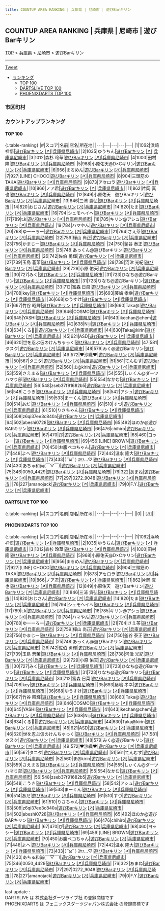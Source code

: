 ```yaml
---
title: COUNTUP AREA RANKING | 兵庫県 | 尼崎市 | 遊びBarキリン
---
```

## COUNTUP AREA RANKING | 兵庫県 | 尼崎市 | 遊びBarキリン

[TOP](/darts/rank/) > [兵庫県](/darts/rank/兵庫県/) > [尼崎市](/darts/rank/兵庫県/尼崎市/) > 遊びBarキリン

___

<a href="https://twitter.com/share?ref_src=twsrc%5Etfw" data-text="COUNTUP AREA RANKING | 兵庫県尼崎市遊びBarキリン" class="twitter-share-button" data-hashtags="DARTSLIVE,PHOENIXDARTS,darts,ダーツ" data-show-count="false">Tweet</a>

* [ランキング](#カウントアップランキング)
    * [TOP 100](#top-100)
    * [DARTSLIVE TOP 100](#dartslive-top-100)
    * [PHOENIXDARTS TOP 100](#phoenixdarts-top-100)

### 市区町村

<ul>

</ul>

### カウントアップランキング

#### TOP 100



{:.table-ranking}
|#|スコア|名前|店名|所在地|
|---|---|---|---|---|
|1|1062|<span class="rank-name-pd">浜崎祥悟</span>|<a href="/darts/rank/shops/85755.html">遊びBarキリン</a> <a href="https://vs.phoenixdarts.com/jp/shop/shopDetailInfo/s_85755?s_seq=85755">[↗]</a>|<a href="/darts/rank/兵庫県/尼崎市">兵庫県尼崎市</a>|
|2|1035|<span class="rank-name-pd">ゆうちん</span>|<a href="/darts/rank/shops/85755.html">遊びBarキリン</a> <a href="https://vs.phoenixdarts.com/jp/shop/shopDetailInfo/s_85755?s_seq=85755">[↗]</a>|<a href="/darts/rank/兵庫県/尼崎市">兵庫県尼崎市</a>|
|3|1012|<span class="rank-name-pd"><span class="pro-icon-pd"></span>森杉  玲華</span>|<a href="/darts/rank/shops/85755.html">遊びBarキリン</a> <a href="https://vs.phoenixdarts.com/jp/shop/shopDetailInfo/s_85755?s_seq=85755">[↗]</a>|<a href="/darts/rank/兵庫県/尼崎市">兵庫県尼崎市</a>|
|4|1000|<span class="rank-name-pd"><span class="pro-icon-pd"></span>田村 隆</span>|<a href="/darts/rank/shops/85755.html">遊びBarキリン</a> <a href="https://vs.phoenixdarts.com/jp/shop/shopDetailInfo/s_85755?s_seq=85755">[↗]</a>|<a href="/darts/rank/兵庫県/尼崎市">兵庫県尼崎市</a>|
|5|968|<span class="rank-name-pd">小原佑天@D×Cキリン</span>|<a href="/darts/rank/shops/85755.html">遊びBarキリン</a> <a href="https://vs.phoenixdarts.com/jp/shop/shopDetailInfo/s_85755?s_seq=85755">[↗]</a>|<a href="/darts/rank/兵庫県/尼崎市">兵庫県尼崎市</a>|
|6|956|<span class="rank-name-pd">まるめん</span>|<a href="/darts/rank/shops/85755.html">遊びBarキリン</a> <a href="https://vs.phoenixdarts.com/jp/shop/shopDetailInfo/s_85755?s_seq=85755">[↗]</a>|<a href="/darts/rank/兵庫県/尼崎市">兵庫県尼崎市</a>|
|7|927|<span class="rank-name-pd">[LINE] CHOCO</span>|<a href="/darts/rank/shops/85755.html">遊びBarキリン</a> <a href="https://vs.phoenixdarts.com/jp/shop/shopDetailInfo/s_85755?s_seq=85755">[↗]</a>|<a href="/darts/rank/兵庫県/尼崎市">兵庫県尼崎市</a>|
|8|904|<span class="rank-name-pd">三頭筋のTAKA</span>|<a href="/darts/rank/shops/85755.html">遊びBarキリン</a> <a href="https://vs.phoenixdarts.com/jp/shop/shopDetailInfo/s_85755?s_seq=85755">[↗]</a>|<a href="/darts/rank/兵庫県/尼崎市">兵庫県尼崎市</a>|
|9|873|<span class="rank-name-pd">アセロラ</span>|<a href="/darts/rank/shops/85755.html">遊びBarキリン</a> <a href="https://vs.phoenixdarts.com/jp/shop/shopDetailInfo/s_85755?s_seq=85755">[↗]</a>|<a href="/darts/rank/兵庫県/尼崎市">兵庫県尼崎市</a>|
|10|866|<span class="rank-name-pd">ノア君</span>|<a href="/darts/rank/shops/85755.html">遊びBarキリン</a> <a href="https://vs.phoenixdarts.com/jp/shop/shopDetailInfo/s_85755?s_seq=85755">[↗]</a>|<a href="/darts/rank/兵庫県/尼崎市">兵庫県尼崎市</a>|
|11|862|<span class="rank-name-pd">片岡 真也</span>|<a href="/darts/rank/shops/85755.html">遊びBarキリン</a> <a href="https://vs.phoenixdarts.com/jp/shop/shopDetailInfo/s_85755?s_seq=85755">[↗]</a>|<a href="/darts/rank/兵庫県/尼崎市">兵庫県尼崎市</a>|
|12|849|<span class="rank-name-pd">小原佑天　遊びBarキリン</span>|<a href="/darts/rank/shops/85755.html">遊びBarキリン</a> <a href="https://vs.phoenixdarts.com/jp/shop/shopDetailInfo/s_85755?s_seq=85755">[↗]</a>|<a href="/darts/rank/兵庫県/尼崎市">兵庫県尼崎市</a>|
|13|846|<span class="rank-name-pd">三浦 貴弘</span>|<a href="/darts/rank/shops/85755.html">遊びBarキリン</a> <a href="https://vs.phoenixdarts.com/jp/shop/shopDetailInfo/s_85755?s_seq=85755">[↗]</a>|<a href="/darts/rank/兵庫県/尼崎市">兵庫県尼崎市</a>|
|14|820|<span class="rank-name-pd">おじさん</span>|<a href="/darts/rank/shops/85755.html">遊びBarキリン</a> <a href="https://vs.phoenixdarts.com/jp/shop/shopDetailInfo/s_85755?s_seq=85755">[↗]</a>|<a href="/darts/rank/兵庫県/尼崎市">兵庫県尼崎市</a>|
|14|820|<span class="rank-name-pd">たま</span>|<a href="/darts/rank/shops/85755.html">遊びBarキリン</a> <a href="https://vs.phoenixdarts.com/jp/shop/shopDetailInfo/s_85755?s_seq=85755">[↗]</a>|<a href="/darts/rank/兵庫県/尼崎市">兵庫県尼崎市</a>|
|16|794|<span class="rank-name-pd">シュモヘイヘ</span>|<a href="/darts/rank/shops/85755.html">遊びBarキリン</a> <a href="https://vs.phoenixdarts.com/jp/shop/shopDetailInfo/s_85755?s_seq=85755">[↗]</a>|<a href="/darts/rank/兵庫県/尼崎市">兵庫県尼崎市</a>|
|17|789|<span class="rank-name-pd">t.k</span>|<a href="/darts/rank/shops/85755.html">遊びBarキリン</a> <a href="https://vs.phoenixdarts.com/jp/shop/shopDetailInfo/s_85755?s_seq=85755">[↗]</a>|<a href="/darts/rank/兵庫県/尼崎市">兵庫県尼崎市</a>|
|18|785|<span class="rank-name-pd">キリン@アシュ</span>|<a href="/darts/rank/shops/85755.html">遊びBarキリン</a> <a href="https://vs.phoenixdarts.com/jp/shop/shopDetailInfo/s_85755?s_seq=85755">[↗]</a>|<a href="/darts/rank/兵庫県/尼崎市">兵庫県尼崎市</a>|
|19|784|<span class="rank-name-pd">ハマやん</span>|<a href="/darts/rank/shops/85755.html">遊びBarキリン</a> <a href="https://vs.phoenixdarts.com/jp/shop/shopDetailInfo/s_85755?s_seq=85755">[↗]</a>|<a href="/darts/rank/兵庫県/尼崎市">兵庫県尼崎市</a>|
|20|768|<span class="rank-name-pd">ゆーーろー</span>|<a href="/darts/rank/shops/85755.html">遊びBarキリン</a> <a href="https://vs.phoenixdarts.com/jp/shop/shopDetailInfo/s_85755?s_seq=85755">[↗]</a>|<a href="/darts/rank/兵庫県/尼崎市">兵庫県尼崎市</a>|
|21|764|<span class="rank-name-pd">さえ茶</span>|<a href="/darts/rank/shops/85755.html">遊びBarキリン</a> <a href="https://vs.phoenixdarts.com/jp/shop/shopDetailInfo/s_85755?s_seq=85755">[↗]</a>|<a href="/darts/rank/兵庫県/尼崎市">兵庫県尼崎市</a>|
|22|759|<span class="rank-name-pd"><span class="pro-icon-pd"></span>樺山 尚正</span>|<a href="/darts/rank/shops/85755.html">遊びBarキリン</a> <a href="https://vs.phoenixdarts.com/jp/shop/shopDetailInfo/s_85755?s_seq=85755">[↗]</a>|<a href="/darts/rank/兵庫県/尼崎市">兵庫県尼崎市</a>|
|23|756|<span class="rank-name-pd">かまじー</span>|<a href="/darts/rank/shops/85755.html">遊びBarキリン</a> <a href="https://vs.phoenixdarts.com/jp/shop/shopDetailInfo/s_85755?s_seq=85755">[↗]</a>|<a href="/darts/rank/兵庫県/尼崎市">兵庫県尼崎市</a>|
|24|750|<span class="rank-name-pd"><span class="pro-icon-pd"></span>釜谷 泰正</span>|<a href="/darts/rank/shops/85755.html">遊びBarキリン</a> <a href="https://vs.phoenixdarts.com/jp/shop/shopDetailInfo/s_85755?s_seq=85755">[↗]</a>|<a href="/darts/rank/兵庫県/尼崎市">兵庫県尼崎市</a>|
|25|748|<span class="rank-name-pd">あっくん@遊びBarキリン</span>|<a href="/darts/rank/shops/85755.html">遊びBarキリン</a> <a href="https://vs.phoenixdarts.com/jp/shop/shopDetailInfo/s_85755?s_seq=85755">[↗]</a>|<a href="/darts/rank/兵庫県/尼崎市">兵庫県尼崎市</a>|
|26|742|<span class="rank-name-pd"><span class="pro-icon-pd"></span>佐伯 勇輝</span>|<a href="/darts/rank/shops/85755.html">遊びBarキリン</a> <a href="https://vs.phoenixdarts.com/jp/shop/shopDetailInfo/s_85755?s_seq=85755">[↗]</a>|<a href="/darts/rank/兵庫県/尼崎市">兵庫県尼崎市</a>|
|27|739|<span class="rank-name-pd"><span class="pro-icon-pd"></span>玉島 蒼茉</span>|<a href="/darts/rank/shops/85755.html">遊びBarキリン</a> <a href="https://vs.phoenixdarts.com/jp/shop/shopDetailInfo/s_85755?s_seq=85755">[↗]</a>|<a href="/darts/rank/兵庫県/尼崎市">兵庫県尼崎市</a>|
|28|738|<span class="rank-name-pd">河津 光紀</span>|<a href="/darts/rank/shops/85755.html">遊びBarキリン</a> <a href="https://vs.phoenixdarts.com/jp/shop/shopDetailInfo/s_85755?s_seq=85755">[↗]</a>|<a href="/darts/rank/兵庫県/尼崎市">兵庫県尼崎市</a>|
|29|729|<span class="rank-name-pd"><span class="pro-icon-pd"></span>小原 佑天</span>|<a href="/darts/rank/shops/85755.html">遊びBarキリン</a> <a href="https://vs.phoenixdarts.com/jp/shop/shopDetailInfo/s_85755?s_seq=85755">[↗]</a>|<a href="/darts/rank/兵庫県/尼崎市">兵庫県尼崎市</a>|
|30|727|<span class="rank-name-pd">みく</span>|<a href="/darts/rank/shops/85755.html">遊びBarキリン</a> <a href="https://vs.phoenixdarts.com/jp/shop/shopDetailInfo/s_85755?s_seq=85755">[↗]</a>|<a href="/darts/rank/兵庫県/尼崎市">兵庫県尼崎市</a>|
|31|723|<span class="rank-name-pd">ひなち@遊びBarキリン</span>|<a href="/darts/rank/shops/85755.html">遊びBarキリン</a> <a href="https://vs.phoenixdarts.com/jp/shop/shopDetailInfo/s_85755?s_seq=85755">[↗]</a>|<a href="/darts/rank/兵庫県/尼崎市">兵庫県尼崎市</a>|
|31|723|<span class="rank-name-pd">りなち@遊びBarキリン</span>|<a href="/darts/rank/shops/85755.html">遊びBarキリン</a> <a href="https://vs.phoenixdarts.com/jp/shop/shopDetailInfo/s_85755?s_seq=85755">[↗]</a>|<a href="/darts/rank/兵庫県/尼崎市">兵庫県尼崎市</a>|
|33|712|<span class="rank-name-pd">富森 日菜</span>|<a href="/darts/rank/shops/85755.html">遊びBarキリン</a> <a href="https://vs.phoenixdarts.com/jp/shop/shopDetailInfo/s_85755?s_seq=85755">[↗]</a>|<a href="/darts/rank/兵庫県/尼崎市">兵庫県尼崎市</a>|
|34|708|<span class="rank-name-pd">key</span>|<a href="/darts/rank/shops/85755.html">遊びBarキリン</a> <a href="https://vs.phoenixdarts.com/jp/shop/shopDetailInfo/s_85755?s_seq=85755">[↗]</a>|<a href="/darts/rank/兵庫県/尼崎市">兵庫県尼崎市</a>|
|35|693|<span class="rank-name-pd"><span class="pro-icon-pd"></span>藤嶋 孝幸</span>|<a href="/darts/rank/shops/85755.html">遊びBarキリン</a> <a href="https://vs.phoenixdarts.com/jp/shop/shopDetailInfo/s_85755?s_seq=85755">[↗]</a>|<a href="/darts/rank/兵庫県/尼崎市">兵庫県尼崎市</a>|
|36|668|<span class="rank-name-pd">ゆうすけ</span>|<a href="/darts/rank/shops/85755.html">遊びBarキリン</a> <a href="https://vs.phoenixdarts.com/jp/shop/shopDetailInfo/s_85755?s_seq=85755">[↗]</a>|<a href="/darts/rank/兵庫県/尼崎市">兵庫県尼崎市</a>|
|37|667|<span class="rank-name-pd">竹谷 昭輝</span>|<a href="/darts/rank/shops/85755.html">遊びBarキリン</a> <a href="https://vs.phoenixdarts.com/jp/shop/shopDetailInfo/s_85755?s_seq=85755">[↗]</a>|<a href="/darts/rank/兵庫県/尼崎市">兵庫県尼崎市</a>|
|38|660|<span class="rank-name-pd">Taka@</span>|<a href="/darts/rank/shops/85755.html">遊びBarキリン</a> <a href="https://vs.phoenixdarts.com/jp/shop/shopDetailInfo/s_85755?s_seq=85755">[↗]</a>|<a href="/darts/rank/兵庫県/尼崎市">兵庫県尼崎市</a>|
|39|646|<span class="rank-name-pd">COSMO</span>|<a href="/darts/rank/shops/85755.html">遊びBarキリン</a> <a href="https://vs.phoenixdarts.com/jp/shop/shopDetailInfo/s_85755?s_seq=85755">[↗]</a>|<a href="/darts/rank/兵庫県/尼崎市">兵庫県尼崎市</a>|
|40|645|<span class="rank-name-pd">YASHI</span>|<a href="/darts/rank/shops/85755.html">遊びBarキリン</a> <a href="https://vs.phoenixdarts.com/jp/shop/shopDetailInfo/s_85755?s_seq=85755">[↗]</a>|<a href="/darts/rank/兵庫県/尼崎市">兵庫県尼崎市</a>|
|41|643|<span class="rank-name-pd">ikechan@chem</span>|<a href="/darts/rank/shops/85755.html">遊びBarキリン</a> <a href="https://vs.phoenixdarts.com/jp/shop/shopDetailInfo/s_85755?s_seq=85755">[↗]</a>|<a href="/darts/rank/兵庫県/尼崎市">兵庫県尼崎市</a>|
|42|638|<span class="rank-name-pd">Niji</span>|<a href="/darts/rank/shops/85755.html">遊びBarキリン</a> <a href="https://vs.phoenixdarts.com/jp/shop/shopDetailInfo/s_85755?s_seq=85755">[↗]</a>|<a href="/darts/rank/兵庫県/尼崎市">兵庫県尼崎市</a>|
|43|634|<span class="rank-name-pd">くる🍭😏</span>|<a href="/darts/rank/shops/85755.html">遊びBarキリン</a> <a href="https://vs.phoenixdarts.com/jp/shop/shopDetailInfo/s_85755?s_seq=85755">[↗]</a>|<a href="/darts/rank/兵庫県/尼崎市">兵庫県尼崎市</a>|
|44|630|<span class="rank-name-pd">Taka@kirin</span>|<a href="/darts/rank/shops/85755.html">遊びBarキリン</a> <a href="https://vs.phoenixdarts.com/jp/shop/shopDetailInfo/s_85755?s_seq=85755">[↗]</a>|<a href="/darts/rank/兵庫県/尼崎市">兵庫県尼崎市</a>|
|45|621|<span class="rank-name-pd">ASD</span>|<a href="/darts/rank/shops/85755.html">遊びBarキリン</a> <a href="https://vs.phoenixdarts.com/jp/shop/shopDetailInfo/s_85755?s_seq=85755">[↗]</a>|<a href="/darts/rank/兵庫県/尼崎市">兵庫県尼崎市</a>|
|46|620|<span class="rank-name-pd">世を忍ぶ仮のけんちゃっく</span>|<a href="/darts/rank/shops/85755.html">遊びBarキリン</a> <a href="https://vs.phoenixdarts.com/jp/shop/shopDetailInfo/s_85755?s_seq=85755">[↗]</a>|<a href="/darts/rank/兵庫県/尼崎市">兵庫県尼崎市</a>|
|47|581|<span class="rank-name-pd">タスク</span>|<a href="/darts/rank/shops/85755.html">遊びBarキリン</a> <a href="https://vs.phoenixdarts.com/jp/shop/shopDetailInfo/s_85755?s_seq=85755">[↗]</a>|<a href="/darts/rank/兵庫県/尼崎市">兵庫県尼崎市</a>|
|48|579|<span class="rank-name-pd">みく@遊びBarキリン</span>|<a href="/darts/rank/shops/85755.html">遊びBarキリン</a> <a href="https://vs.phoenixdarts.com/jp/shop/shopDetailInfo/s_85755?s_seq=85755">[↗]</a>|<a href="/darts/rank/兵庫県/尼崎市">兵庫県尼崎市</a>|
|49|572|<span class="rank-name-pd">♥沙織♥</span>|<a href="/darts/rank/shops/85755.html">遊びBarキリン</a> <a href="https://vs.phoenixdarts.com/jp/shop/shopDetailInfo/s_85755?s_seq=85755">[↗]</a>|<a href="/darts/rank/兵庫県/尼崎市">兵庫県尼崎市</a>|
|50|567|<span class="rank-name-pd">タニタ</span>|<a href="/darts/rank/shops/85755.html">遊びBarキリン</a> <a href="https://vs.phoenixdarts.com/jp/shop/shopDetailInfo/s_85755?s_seq=85755">[↗]</a>|<a href="/darts/rank/兵庫県/尼崎市">兵庫県尼崎市</a>|
|51|561|<span class="rank-name-pd">てんむす</span>|<a href="/darts/rank/shops/85755.html">遊びBarキリン</a> <a href="https://vs.phoenixdarts.com/jp/shop/shopDetailInfo/s_85755?s_seq=85755">[↗]</a>|<a href="/darts/rank/兵庫県/尼崎市">兵庫県尼崎市</a>|
|52|560|<span class="rank-name-pd">ま@kirin</span>|<a href="/darts/rank/shops/85755.html">遊びBarキリン</a> <a href="https://vs.phoenixdarts.com/jp/shop/shopDetailInfo/s_85755?s_seq=85755">[↗]</a>|<a href="/darts/rank/兵庫県/尼崎市">兵庫県尼崎市</a>|
|53|559|<span class="rank-name-pd">さえまる</span>|<a href="/darts/rank/shops/85755.html">遊びBarキリン</a> <a href="https://vs.phoenixdarts.com/jp/shop/shopDetailInfo/s_85755?s_seq=85755">[↗]</a>|<a href="/darts/rank/兵庫県/尼崎市">兵庫県尼崎市</a>|
|54|555|<span class="rank-name-pd">しぃくん@ダーツハマり部</span>|<a href="/darts/rank/shops/85755.html">遊びBarキリン</a> <a href="https://vs.phoenixdarts.com/jp/shop/shopDetailInfo/s_85755?s_seq=85755">[↗]</a>|<a href="/darts/rank/兵庫県/尼崎市">兵庫県尼崎市</a>|
|55|554|<span class="rank-name-pd">なかむ</span>|<a href="/darts/rank/shops/85755.html">遊びBarキリン</a> <a href="https://vs.phoenixdarts.com/jp/shop/shopDetailInfo/s_85755?s_seq=85755">[↗]</a>|<a href="/darts/rank/兵庫県/尼崎市">兵庫県尼崎市</a>|
|56|548|<span class="rank-name-pd">zseb37f91682b5</span>|<a href="/darts/rank/shops/85755.html">遊びBarキリン</a> <a href="https://vs.phoenixdarts.com/jp/shop/shopDetailInfo/s_85755?s_seq=85755">[↗]</a>|<a href="/darts/rank/兵庫県/尼崎市">兵庫県尼崎市</a>|
|56|548|<span class="rank-name-pd">こうき</span>|<a href="/darts/rank/shops/85755.html">遊びBarキリン</a> <a href="https://vs.phoenixdarts.com/jp/shop/shopDetailInfo/s_85755?s_seq=85755">[↗]</a>|<a href="/darts/rank/兵庫県/尼崎市">兵庫県尼崎市</a>|
|58|542|<span class="rank-name-pd">アシュ</span>|<a href="/darts/rank/shops/85755.html">遊びBarキリン</a> <a href="https://vs.phoenixdarts.com/jp/shop/shopDetailInfo/s_85755?s_seq=85755">[↗]</a>|<a href="/darts/rank/兵庫県/尼崎市">兵庫県尼崎市</a>|
|59|533|<span class="rank-name-pd">まーくん</span>|<a href="/darts/rank/shops/85755.html">遊びBarキリン</a> <a href="https://vs.phoenixdarts.com/jp/shop/shopDetailInfo/s_85755?s_seq=85755">[↗]</a>|<a href="/darts/rank/兵庫県/尼崎市">兵庫県尼崎市</a>|
|60|514|<span class="rank-name-pd">あだ</span>|<a href="/darts/rank/shops/85755.html">遊びBarキリン</a> <a href="https://vs.phoenixdarts.com/jp/shop/shopDetailInfo/s_85755?s_seq=85755">[↗]</a>|<a href="/darts/rank/兵庫県/尼崎市">兵庫県尼崎市</a>|
|61|510|<span class="rank-name-pd">すづ</span>|<a href="/darts/rank/shops/85755.html">遊びBarキリン</a> <a href="https://vs.phoenixdarts.com/jp/shop/shopDetailInfo/s_85755?s_seq=85755">[↗]</a>|<a href="/darts/rank/兵庫県/尼崎市">兵庫県尼崎市</a>|
|61|510|<span class="rank-name-pd">りさちゃん</span>|<a href="/darts/rank/shops/85755.html">遊びBarキリン</a> <a href="https://vs.phoenixdarts.com/jp/shop/shopDetailInfo/s_85755?s_seq=85755">[↗]</a>|<a href="/darts/rank/兵庫県/尼崎市">兵庫県尼崎市</a>|
|63|508|<span class="rank-name-pd">z6qi37ee3c840a</span>|<a href="/darts/rank/shops/85755.html">遊びBarキリン</a> <a href="https://vs.phoenixdarts.com/jp/shop/shopDetailInfo/s_85755?s_seq=85755">[↗]</a>|<a href="/darts/rank/兵庫県/尼崎市">兵庫県尼崎市</a>|
|64|502|<span class="rank-name-pd">abeshi0728</span>|<a href="/darts/rank/shops/85755.html">遊びBarキリン</a> <a href="https://vs.phoenixdarts.com/jp/shop/shopDetailInfo/s_85755?s_seq=85755">[↗]</a>|<a href="/darts/rank/兵庫県/尼崎市">兵庫県尼崎市</a>|
|65|492|<span class="rank-name-pd">ほのか@遊びBARキリン</span>|<a href="/darts/rank/shops/85755.html">遊びBarキリン</a> <a href="https://vs.phoenixdarts.com/jp/shop/shopDetailInfo/s_85755?s_seq=85755">[↗]</a>|<a href="/darts/rank/兵庫県/尼崎市">兵庫県尼崎市</a>|
|66|476|<span class="rank-name-pd">chihiro</span>|<a href="/darts/rank/shops/85755.html">遊びBarキリン</a> <a href="https://vs.phoenixdarts.com/jp/shop/shopDetailInfo/s_85755?s_seq=85755">[↗]</a>|<a href="/darts/rank/兵庫県/尼崎市">兵庫県尼崎市</a>|
|67|470|<span class="rank-name-pd">ぴ</span>|<a href="/darts/rank/shops/85755.html">遊びBarキリン</a> <a href="https://vs.phoenixdarts.com/jp/shop/shopDetailInfo/s_85755?s_seq=85755">[↗]</a>|<a href="/darts/rank/兵庫県/尼崎市">兵庫県尼崎市</a>|
|68|460|<span class="rank-name-pd">ヨッシー</span>|<a href="/darts/rank/shops/85755.html">遊びBarキリン</a> <a href="https://vs.phoenixdarts.com/jp/shop/shopDetailInfo/s_85755?s_seq=85755">[↗]</a>|<a href="/darts/rank/兵庫県/尼崎市">兵庫県尼崎市</a>|
|69|456|<span class="rank-name-pd">[LINE] BROWN</span>|<a href="/darts/rank/shops/85755.html">遊びBarキリン</a> <a href="https://vs.phoenixdarts.com/jp/shop/shopDetailInfo/s_85755?s_seq=85755">[↗]</a>|<a href="/darts/rank/兵庫県/尼崎市">兵庫県尼崎市</a>|
|70|450|<span class="rank-name-pd">お腹ペコちゃん</span>|<a href="/darts/rank/shops/85755.html">遊びBarキリン</a> <a href="https://vs.phoenixdarts.com/jp/shop/shopDetailInfo/s_85755?s_seq=85755">[↗]</a>|<a href="/darts/rank/兵庫県/尼崎市">兵庫県尼崎市</a>|
|71|448|<span class="rank-name-pd">よへ</span>|<a href="/darts/rank/shops/85755.html">遊びBarキリン</a> <a href="https://vs.phoenixdarts.com/jp/shop/shopDetailInfo/s_85755?s_seq=85755">[↗]</a>|<a href="/darts/rank/兵庫県/尼崎市">兵庫県尼崎市</a>|
|72|442|<span class="rank-name-pd"><span class="pro-icon-pd"></span>温水 隆大</span>|<a href="/darts/rank/shops/85755.html">遊びBarキリン</a> <a href="https://vs.phoenixdarts.com/jp/shop/shopDetailInfo/s_85755?s_seq=85755">[↗]</a>|<a href="/darts/rank/兵庫県/尼崎市">兵庫県尼崎市</a>|
|73|433|<span class="rank-name-pd">( ˘ω˘ ) ｽﾔｧ…♡</span>|<a href="/darts/rank/shops/85755.html">遊びBarキリン</a> <a href="https://vs.phoenixdarts.com/jp/shop/shopDetailInfo/s_85755?s_seq=85755">[↗]</a>|<a href="/darts/rank/兵庫県/尼崎市">兵庫県尼崎市</a>|
|74|430|<span class="rank-name-pd">あちゅ和尚(￣▽￣)</span>|<a href="/darts/rank/shops/85755.html">遊びBarキリン</a> <a href="https://vs.phoenixdarts.com/jp/shop/shopDetailInfo/s_85755?s_seq=85755">[↗]</a>|<a href="/darts/rank/兵庫県/尼崎市">兵庫県尼崎市</a>|
|75|346|<span class="rank-name-pd">0050_4429</span>|<a href="/darts/rank/shops/85755.html">遊びBarキリン</a> <a href="https://vs.phoenixdarts.com/jp/shop/shopDetailInfo/s_85755?s_seq=85755">[↗]</a>|<a href="/darts/rank/兵庫県/尼崎市">兵庫県尼崎市</a>|
|76|322|<span class="rank-name-pd">あまね</span>|<a href="/darts/rank/shops/85755.html">遊びBarキリン</a> <a href="https://vs.phoenixdarts.com/jp/shop/shopDetailInfo/s_85755?s_seq=85755">[↗]</a>|<a href="/darts/rank/兵庫県/尼崎市">兵庫県尼崎市</a>|
|77|297|<span class="rank-name-pd">0272_9048</span>|<a href="/darts/rank/shops/85755.html">遊びBarキリン</a> <a href="https://vs.phoenixdarts.com/jp/shop/shopDetailInfo/s_85755?s_seq=85755">[↗]</a>|<a href="/darts/rank/兵庫県/尼崎市">兵庫県尼崎市</a>|
|78|227|<span class="rank-name-pd">amanojack</span>|<a href="/darts/rank/shops/85755.html">遊びBarキリン</a> <a href="https://vs.phoenixdarts.com/jp/shop/shopDetailInfo/s_85755?s_seq=85755">[↗]</a>|<a href="/darts/rank/兵庫県/尼崎市">兵庫県尼崎市</a>|
|79|0|<span class="rank-name-pd">F.Y.</span>|<a href="/darts/rank/shops/85755.html">遊びBarキリン</a> <a href="https://vs.phoenixdarts.com/jp/shop/shopDetailInfo/s_85755?s_seq=85755">[↗]</a>|<a href="/darts/rank/兵庫県/尼崎市">兵庫県尼崎市</a>|


#### DARTSLIVE TOP 100



{:.table-ranking}
|#|スコア|名前|店名|所在地|
|---|---|---|---|---|
||0|<span class="rank-name-dl"> </span>|<a href="/darts/rank/shops/.html"></a> <a href="">[↗]</a>|<a href="/darts/rank//"></a>|


#### PHOENIXDARTS TOP 100



{:.table-ranking}
|#|スコア|名前|店名|所在地|
|---|---|---|---|---|
|1|1062|<span class="rank-name-pd">浜崎祥悟</span>|<a href="/darts/rank/shops/85755.html">遊びBarキリン</a> <a href="https://vs.phoenixdarts.com/jp/shop/shopDetailInfo/s_85755?s_seq=85755">[↗]</a>|<a href="/darts/rank/兵庫県/尼崎市">兵庫県尼崎市</a>|
|2|1035|<span class="rank-name-pd">ゆうちん</span>|<a href="/darts/rank/shops/85755.html">遊びBarキリン</a> <a href="https://vs.phoenixdarts.com/jp/shop/shopDetailInfo/s_85755?s_seq=85755">[↗]</a>|<a href="/darts/rank/兵庫県/尼崎市">兵庫県尼崎市</a>|
|3|1012|<span class="rank-name-pd"><span class="pro-icon-pd"></span>森杉  玲華</span>|<a href="/darts/rank/shops/85755.html">遊びBarキリン</a> <a href="https://vs.phoenixdarts.com/jp/shop/shopDetailInfo/s_85755?s_seq=85755">[↗]</a>|<a href="/darts/rank/兵庫県/尼崎市">兵庫県尼崎市</a>|
|4|1000|<span class="rank-name-pd"><span class="pro-icon-pd"></span>田村 隆</span>|<a href="/darts/rank/shops/85755.html">遊びBarキリン</a> <a href="https://vs.phoenixdarts.com/jp/shop/shopDetailInfo/s_85755?s_seq=85755">[↗]</a>|<a href="/darts/rank/兵庫県/尼崎市">兵庫県尼崎市</a>|
|5|968|<span class="rank-name-pd">小原佑天@D×Cキリン</span>|<a href="/darts/rank/shops/85755.html">遊びBarキリン</a> <a href="https://vs.phoenixdarts.com/jp/shop/shopDetailInfo/s_85755?s_seq=85755">[↗]</a>|<a href="/darts/rank/兵庫県/尼崎市">兵庫県尼崎市</a>|
|6|956|<span class="rank-name-pd">まるめん</span>|<a href="/darts/rank/shops/85755.html">遊びBarキリン</a> <a href="https://vs.phoenixdarts.com/jp/shop/shopDetailInfo/s_85755?s_seq=85755">[↗]</a>|<a href="/darts/rank/兵庫県/尼崎市">兵庫県尼崎市</a>|
|7|927|<span class="rank-name-pd">[LINE] CHOCO</span>|<a href="/darts/rank/shops/85755.html">遊びBarキリン</a> <a href="https://vs.phoenixdarts.com/jp/shop/shopDetailInfo/s_85755?s_seq=85755">[↗]</a>|<a href="/darts/rank/兵庫県/尼崎市">兵庫県尼崎市</a>|
|8|904|<span class="rank-name-pd">三頭筋のTAKA</span>|<a href="/darts/rank/shops/85755.html">遊びBarキリン</a> <a href="https://vs.phoenixdarts.com/jp/shop/shopDetailInfo/s_85755?s_seq=85755">[↗]</a>|<a href="/darts/rank/兵庫県/尼崎市">兵庫県尼崎市</a>|
|9|873|<span class="rank-name-pd">アセロラ</span>|<a href="/darts/rank/shops/85755.html">遊びBarキリン</a> <a href="https://vs.phoenixdarts.com/jp/shop/shopDetailInfo/s_85755?s_seq=85755">[↗]</a>|<a href="/darts/rank/兵庫県/尼崎市">兵庫県尼崎市</a>|
|10|866|<span class="rank-name-pd">ノア君</span>|<a href="/darts/rank/shops/85755.html">遊びBarキリン</a> <a href="https://vs.phoenixdarts.com/jp/shop/shopDetailInfo/s_85755?s_seq=85755">[↗]</a>|<a href="/darts/rank/兵庫県/尼崎市">兵庫県尼崎市</a>|
|11|862|<span class="rank-name-pd">片岡 真也</span>|<a href="/darts/rank/shops/85755.html">遊びBarキリン</a> <a href="https://vs.phoenixdarts.com/jp/shop/shopDetailInfo/s_85755?s_seq=85755">[↗]</a>|<a href="/darts/rank/兵庫県/尼崎市">兵庫県尼崎市</a>|
|12|849|<span class="rank-name-pd">小原佑天　遊びBarキリン</span>|<a href="/darts/rank/shops/85755.html">遊びBarキリン</a> <a href="https://vs.phoenixdarts.com/jp/shop/shopDetailInfo/s_85755?s_seq=85755">[↗]</a>|<a href="/darts/rank/兵庫県/尼崎市">兵庫県尼崎市</a>|
|13|846|<span class="rank-name-pd">三浦 貴弘</span>|<a href="/darts/rank/shops/85755.html">遊びBarキリン</a> <a href="https://vs.phoenixdarts.com/jp/shop/shopDetailInfo/s_85755?s_seq=85755">[↗]</a>|<a href="/darts/rank/兵庫県/尼崎市">兵庫県尼崎市</a>|
|14|820|<span class="rank-name-pd">おじさん</span>|<a href="/darts/rank/shops/85755.html">遊びBarキリン</a> <a href="https://vs.phoenixdarts.com/jp/shop/shopDetailInfo/s_85755?s_seq=85755">[↗]</a>|<a href="/darts/rank/兵庫県/尼崎市">兵庫県尼崎市</a>|
|14|820|<span class="rank-name-pd">たま</span>|<a href="/darts/rank/shops/85755.html">遊びBarキリン</a> <a href="https://vs.phoenixdarts.com/jp/shop/shopDetailInfo/s_85755?s_seq=85755">[↗]</a>|<a href="/darts/rank/兵庫県/尼崎市">兵庫県尼崎市</a>|
|16|794|<span class="rank-name-pd">シュモヘイヘ</span>|<a href="/darts/rank/shops/85755.html">遊びBarキリン</a> <a href="https://vs.phoenixdarts.com/jp/shop/shopDetailInfo/s_85755?s_seq=85755">[↗]</a>|<a href="/darts/rank/兵庫県/尼崎市">兵庫県尼崎市</a>|
|17|789|<span class="rank-name-pd">t.k</span>|<a href="/darts/rank/shops/85755.html">遊びBarキリン</a> <a href="https://vs.phoenixdarts.com/jp/shop/shopDetailInfo/s_85755?s_seq=85755">[↗]</a>|<a href="/darts/rank/兵庫県/尼崎市">兵庫県尼崎市</a>|
|18|785|<span class="rank-name-pd">キリン@アシュ</span>|<a href="/darts/rank/shops/85755.html">遊びBarキリン</a> <a href="https://vs.phoenixdarts.com/jp/shop/shopDetailInfo/s_85755?s_seq=85755">[↗]</a>|<a href="/darts/rank/兵庫県/尼崎市">兵庫県尼崎市</a>|
|19|784|<span class="rank-name-pd">ハマやん</span>|<a href="/darts/rank/shops/85755.html">遊びBarキリン</a> <a href="https://vs.phoenixdarts.com/jp/shop/shopDetailInfo/s_85755?s_seq=85755">[↗]</a>|<a href="/darts/rank/兵庫県/尼崎市">兵庫県尼崎市</a>|
|20|768|<span class="rank-name-pd">ゆーーろー</span>|<a href="/darts/rank/shops/85755.html">遊びBarキリン</a> <a href="https://vs.phoenixdarts.com/jp/shop/shopDetailInfo/s_85755?s_seq=85755">[↗]</a>|<a href="/darts/rank/兵庫県/尼崎市">兵庫県尼崎市</a>|
|21|764|<span class="rank-name-pd">さえ茶</span>|<a href="/darts/rank/shops/85755.html">遊びBarキリン</a> <a href="https://vs.phoenixdarts.com/jp/shop/shopDetailInfo/s_85755?s_seq=85755">[↗]</a>|<a href="/darts/rank/兵庫県/尼崎市">兵庫県尼崎市</a>|
|22|759|<span class="rank-name-pd"><span class="pro-icon-pd"></span>樺山 尚正</span>|<a href="/darts/rank/shops/85755.html">遊びBarキリン</a> <a href="https://vs.phoenixdarts.com/jp/shop/shopDetailInfo/s_85755?s_seq=85755">[↗]</a>|<a href="/darts/rank/兵庫県/尼崎市">兵庫県尼崎市</a>|
|23|756|<span class="rank-name-pd">かまじー</span>|<a href="/darts/rank/shops/85755.html">遊びBarキリン</a> <a href="https://vs.phoenixdarts.com/jp/shop/shopDetailInfo/s_85755?s_seq=85755">[↗]</a>|<a href="/darts/rank/兵庫県/尼崎市">兵庫県尼崎市</a>|
|24|750|<span class="rank-name-pd"><span class="pro-icon-pd"></span>釜谷 泰正</span>|<a href="/darts/rank/shops/85755.html">遊びBarキリン</a> <a href="https://vs.phoenixdarts.com/jp/shop/shopDetailInfo/s_85755?s_seq=85755">[↗]</a>|<a href="/darts/rank/兵庫県/尼崎市">兵庫県尼崎市</a>|
|25|748|<span class="rank-name-pd">あっくん@遊びBarキリン</span>|<a href="/darts/rank/shops/85755.html">遊びBarキリン</a> <a href="https://vs.phoenixdarts.com/jp/shop/shopDetailInfo/s_85755?s_seq=85755">[↗]</a>|<a href="/darts/rank/兵庫県/尼崎市">兵庫県尼崎市</a>|
|26|742|<span class="rank-name-pd"><span class="pro-icon-pd"></span>佐伯 勇輝</span>|<a href="/darts/rank/shops/85755.html">遊びBarキリン</a> <a href="https://vs.phoenixdarts.com/jp/shop/shopDetailInfo/s_85755?s_seq=85755">[↗]</a>|<a href="/darts/rank/兵庫県/尼崎市">兵庫県尼崎市</a>|
|27|739|<span class="rank-name-pd"><span class="pro-icon-pd"></span>玉島 蒼茉</span>|<a href="/darts/rank/shops/85755.html">遊びBarキリン</a> <a href="https://vs.phoenixdarts.com/jp/shop/shopDetailInfo/s_85755?s_seq=85755">[↗]</a>|<a href="/darts/rank/兵庫県/尼崎市">兵庫県尼崎市</a>|
|28|738|<span class="rank-name-pd">河津 光紀</span>|<a href="/darts/rank/shops/85755.html">遊びBarキリン</a> <a href="https://vs.phoenixdarts.com/jp/shop/shopDetailInfo/s_85755?s_seq=85755">[↗]</a>|<a href="/darts/rank/兵庫県/尼崎市">兵庫県尼崎市</a>|
|29|729|<span class="rank-name-pd"><span class="pro-icon-pd"></span>小原 佑天</span>|<a href="/darts/rank/shops/85755.html">遊びBarキリン</a> <a href="https://vs.phoenixdarts.com/jp/shop/shopDetailInfo/s_85755?s_seq=85755">[↗]</a>|<a href="/darts/rank/兵庫県/尼崎市">兵庫県尼崎市</a>|
|30|727|<span class="rank-name-pd">みく</span>|<a href="/darts/rank/shops/85755.html">遊びBarキリン</a> <a href="https://vs.phoenixdarts.com/jp/shop/shopDetailInfo/s_85755?s_seq=85755">[↗]</a>|<a href="/darts/rank/兵庫県/尼崎市">兵庫県尼崎市</a>|
|31|723|<span class="rank-name-pd">ひなち@遊びBarキリン</span>|<a href="/darts/rank/shops/85755.html">遊びBarキリン</a> <a href="https://vs.phoenixdarts.com/jp/shop/shopDetailInfo/s_85755?s_seq=85755">[↗]</a>|<a href="/darts/rank/兵庫県/尼崎市">兵庫県尼崎市</a>|
|31|723|<span class="rank-name-pd">りなち@遊びBarキリン</span>|<a href="/darts/rank/shops/85755.html">遊びBarキリン</a> <a href="https://vs.phoenixdarts.com/jp/shop/shopDetailInfo/s_85755?s_seq=85755">[↗]</a>|<a href="/darts/rank/兵庫県/尼崎市">兵庫県尼崎市</a>|
|33|712|<span class="rank-name-pd">富森 日菜</span>|<a href="/darts/rank/shops/85755.html">遊びBarキリン</a> <a href="https://vs.phoenixdarts.com/jp/shop/shopDetailInfo/s_85755?s_seq=85755">[↗]</a>|<a href="/darts/rank/兵庫県/尼崎市">兵庫県尼崎市</a>|
|34|708|<span class="rank-name-pd">key</span>|<a href="/darts/rank/shops/85755.html">遊びBarキリン</a> <a href="https://vs.phoenixdarts.com/jp/shop/shopDetailInfo/s_85755?s_seq=85755">[↗]</a>|<a href="/darts/rank/兵庫県/尼崎市">兵庫県尼崎市</a>|
|35|693|<span class="rank-name-pd"><span class="pro-icon-pd"></span>藤嶋 孝幸</span>|<a href="/darts/rank/shops/85755.html">遊びBarキリン</a> <a href="https://vs.phoenixdarts.com/jp/shop/shopDetailInfo/s_85755?s_seq=85755">[↗]</a>|<a href="/darts/rank/兵庫県/尼崎市">兵庫県尼崎市</a>|
|36|668|<span class="rank-name-pd">ゆうすけ</span>|<a href="/darts/rank/shops/85755.html">遊びBarキリン</a> <a href="https://vs.phoenixdarts.com/jp/shop/shopDetailInfo/s_85755?s_seq=85755">[↗]</a>|<a href="/darts/rank/兵庫県/尼崎市">兵庫県尼崎市</a>|
|37|667|<span class="rank-name-pd">竹谷 昭輝</span>|<a href="/darts/rank/shops/85755.html">遊びBarキリン</a> <a href="https://vs.phoenixdarts.com/jp/shop/shopDetailInfo/s_85755?s_seq=85755">[↗]</a>|<a href="/darts/rank/兵庫県/尼崎市">兵庫県尼崎市</a>|
|38|660|<span class="rank-name-pd">Taka@</span>|<a href="/darts/rank/shops/85755.html">遊びBarキリン</a> <a href="https://vs.phoenixdarts.com/jp/shop/shopDetailInfo/s_85755?s_seq=85755">[↗]</a>|<a href="/darts/rank/兵庫県/尼崎市">兵庫県尼崎市</a>|
|39|646|<span class="rank-name-pd">COSMO</span>|<a href="/darts/rank/shops/85755.html">遊びBarキリン</a> <a href="https://vs.phoenixdarts.com/jp/shop/shopDetailInfo/s_85755?s_seq=85755">[↗]</a>|<a href="/darts/rank/兵庫県/尼崎市">兵庫県尼崎市</a>|
|40|645|<span class="rank-name-pd">YASHI</span>|<a href="/darts/rank/shops/85755.html">遊びBarキリン</a> <a href="https://vs.phoenixdarts.com/jp/shop/shopDetailInfo/s_85755?s_seq=85755">[↗]</a>|<a href="/darts/rank/兵庫県/尼崎市">兵庫県尼崎市</a>|
|41|643|<span class="rank-name-pd">ikechan@chem</span>|<a href="/darts/rank/shops/85755.html">遊びBarキリン</a> <a href="https://vs.phoenixdarts.com/jp/shop/shopDetailInfo/s_85755?s_seq=85755">[↗]</a>|<a href="/darts/rank/兵庫県/尼崎市">兵庫県尼崎市</a>|
|42|638|<span class="rank-name-pd">Niji</span>|<a href="/darts/rank/shops/85755.html">遊びBarキリン</a> <a href="https://vs.phoenixdarts.com/jp/shop/shopDetailInfo/s_85755?s_seq=85755">[↗]</a>|<a href="/darts/rank/兵庫県/尼崎市">兵庫県尼崎市</a>|
|43|634|<span class="rank-name-pd">くる🍭😏</span>|<a href="/darts/rank/shops/85755.html">遊びBarキリン</a> <a href="https://vs.phoenixdarts.com/jp/shop/shopDetailInfo/s_85755?s_seq=85755">[↗]</a>|<a href="/darts/rank/兵庫県/尼崎市">兵庫県尼崎市</a>|
|44|630|<span class="rank-name-pd">Taka@kirin</span>|<a href="/darts/rank/shops/85755.html">遊びBarキリン</a> <a href="https://vs.phoenixdarts.com/jp/shop/shopDetailInfo/s_85755?s_seq=85755">[↗]</a>|<a href="/darts/rank/兵庫県/尼崎市">兵庫県尼崎市</a>|
|45|621|<span class="rank-name-pd">ASD</span>|<a href="/darts/rank/shops/85755.html">遊びBarキリン</a> <a href="https://vs.phoenixdarts.com/jp/shop/shopDetailInfo/s_85755?s_seq=85755">[↗]</a>|<a href="/darts/rank/兵庫県/尼崎市">兵庫県尼崎市</a>|
|46|620|<span class="rank-name-pd">世を忍ぶ仮のけんちゃっく</span>|<a href="/darts/rank/shops/85755.html">遊びBarキリン</a> <a href="https://vs.phoenixdarts.com/jp/shop/shopDetailInfo/s_85755?s_seq=85755">[↗]</a>|<a href="/darts/rank/兵庫県/尼崎市">兵庫県尼崎市</a>|
|47|581|<span class="rank-name-pd">タスク</span>|<a href="/darts/rank/shops/85755.html">遊びBarキリン</a> <a href="https://vs.phoenixdarts.com/jp/shop/shopDetailInfo/s_85755?s_seq=85755">[↗]</a>|<a href="/darts/rank/兵庫県/尼崎市">兵庫県尼崎市</a>|
|48|579|<span class="rank-name-pd">みく@遊びBarキリン</span>|<a href="/darts/rank/shops/85755.html">遊びBarキリン</a> <a href="https://vs.phoenixdarts.com/jp/shop/shopDetailInfo/s_85755?s_seq=85755">[↗]</a>|<a href="/darts/rank/兵庫県/尼崎市">兵庫県尼崎市</a>|
|49|572|<span class="rank-name-pd">♥沙織♥</span>|<a href="/darts/rank/shops/85755.html">遊びBarキリン</a> <a href="https://vs.phoenixdarts.com/jp/shop/shopDetailInfo/s_85755?s_seq=85755">[↗]</a>|<a href="/darts/rank/兵庫県/尼崎市">兵庫県尼崎市</a>|
|50|567|<span class="rank-name-pd">タニタ</span>|<a href="/darts/rank/shops/85755.html">遊びBarキリン</a> <a href="https://vs.phoenixdarts.com/jp/shop/shopDetailInfo/s_85755?s_seq=85755">[↗]</a>|<a href="/darts/rank/兵庫県/尼崎市">兵庫県尼崎市</a>|
|51|561|<span class="rank-name-pd">てんむす</span>|<a href="/darts/rank/shops/85755.html">遊びBarキリン</a> <a href="https://vs.phoenixdarts.com/jp/shop/shopDetailInfo/s_85755?s_seq=85755">[↗]</a>|<a href="/darts/rank/兵庫県/尼崎市">兵庫県尼崎市</a>|
|52|560|<span class="rank-name-pd">ま@kirin</span>|<a href="/darts/rank/shops/85755.html">遊びBarキリン</a> <a href="https://vs.phoenixdarts.com/jp/shop/shopDetailInfo/s_85755?s_seq=85755">[↗]</a>|<a href="/darts/rank/兵庫県/尼崎市">兵庫県尼崎市</a>|
|53|559|<span class="rank-name-pd">さえまる</span>|<a href="/darts/rank/shops/85755.html">遊びBarキリン</a> <a href="https://vs.phoenixdarts.com/jp/shop/shopDetailInfo/s_85755?s_seq=85755">[↗]</a>|<a href="/darts/rank/兵庫県/尼崎市">兵庫県尼崎市</a>|
|54|555|<span class="rank-name-pd">しぃくん@ダーツハマり部</span>|<a href="/darts/rank/shops/85755.html">遊びBarキリン</a> <a href="https://vs.phoenixdarts.com/jp/shop/shopDetailInfo/s_85755?s_seq=85755">[↗]</a>|<a href="/darts/rank/兵庫県/尼崎市">兵庫県尼崎市</a>|
|55|554|<span class="rank-name-pd">なかむ</span>|<a href="/darts/rank/shops/85755.html">遊びBarキリン</a> <a href="https://vs.phoenixdarts.com/jp/shop/shopDetailInfo/s_85755?s_seq=85755">[↗]</a>|<a href="/darts/rank/兵庫県/尼崎市">兵庫県尼崎市</a>|
|56|548|<span class="rank-name-pd">zseb37f91682b5</span>|<a href="/darts/rank/shops/85755.html">遊びBarキリン</a> <a href="https://vs.phoenixdarts.com/jp/shop/shopDetailInfo/s_85755?s_seq=85755">[↗]</a>|<a href="/darts/rank/兵庫県/尼崎市">兵庫県尼崎市</a>|
|56|548|<span class="rank-name-pd">こうき</span>|<a href="/darts/rank/shops/85755.html">遊びBarキリン</a> <a href="https://vs.phoenixdarts.com/jp/shop/shopDetailInfo/s_85755?s_seq=85755">[↗]</a>|<a href="/darts/rank/兵庫県/尼崎市">兵庫県尼崎市</a>|
|58|542|<span class="rank-name-pd">アシュ</span>|<a href="/darts/rank/shops/85755.html">遊びBarキリン</a> <a href="https://vs.phoenixdarts.com/jp/shop/shopDetailInfo/s_85755?s_seq=85755">[↗]</a>|<a href="/darts/rank/兵庫県/尼崎市">兵庫県尼崎市</a>|
|59|533|<span class="rank-name-pd">まーくん</span>|<a href="/darts/rank/shops/85755.html">遊びBarキリン</a> <a href="https://vs.phoenixdarts.com/jp/shop/shopDetailInfo/s_85755?s_seq=85755">[↗]</a>|<a href="/darts/rank/兵庫県/尼崎市">兵庫県尼崎市</a>|
|60|514|<span class="rank-name-pd">あだ</span>|<a href="/darts/rank/shops/85755.html">遊びBarキリン</a> <a href="https://vs.phoenixdarts.com/jp/shop/shopDetailInfo/s_85755?s_seq=85755">[↗]</a>|<a href="/darts/rank/兵庫県/尼崎市">兵庫県尼崎市</a>|
|61|510|<span class="rank-name-pd">すづ</span>|<a href="/darts/rank/shops/85755.html">遊びBarキリン</a> <a href="https://vs.phoenixdarts.com/jp/shop/shopDetailInfo/s_85755?s_seq=85755">[↗]</a>|<a href="/darts/rank/兵庫県/尼崎市">兵庫県尼崎市</a>|
|61|510|<span class="rank-name-pd">りさちゃん</span>|<a href="/darts/rank/shops/85755.html">遊びBarキリン</a> <a href="https://vs.phoenixdarts.com/jp/shop/shopDetailInfo/s_85755?s_seq=85755">[↗]</a>|<a href="/darts/rank/兵庫県/尼崎市">兵庫県尼崎市</a>|
|63|508|<span class="rank-name-pd">z6qi37ee3c840a</span>|<a href="/darts/rank/shops/85755.html">遊びBarキリン</a> <a href="https://vs.phoenixdarts.com/jp/shop/shopDetailInfo/s_85755?s_seq=85755">[↗]</a>|<a href="/darts/rank/兵庫県/尼崎市">兵庫県尼崎市</a>|
|64|502|<span class="rank-name-pd">abeshi0728</span>|<a href="/darts/rank/shops/85755.html">遊びBarキリン</a> <a href="https://vs.phoenixdarts.com/jp/shop/shopDetailInfo/s_85755?s_seq=85755">[↗]</a>|<a href="/darts/rank/兵庫県/尼崎市">兵庫県尼崎市</a>|
|65|492|<span class="rank-name-pd">ほのか@遊びBARキリン</span>|<a href="/darts/rank/shops/85755.html">遊びBarキリン</a> <a href="https://vs.phoenixdarts.com/jp/shop/shopDetailInfo/s_85755?s_seq=85755">[↗]</a>|<a href="/darts/rank/兵庫県/尼崎市">兵庫県尼崎市</a>|
|66|476|<span class="rank-name-pd">chihiro</span>|<a href="/darts/rank/shops/85755.html">遊びBarキリン</a> <a href="https://vs.phoenixdarts.com/jp/shop/shopDetailInfo/s_85755?s_seq=85755">[↗]</a>|<a href="/darts/rank/兵庫県/尼崎市">兵庫県尼崎市</a>|
|67|470|<span class="rank-name-pd">ぴ</span>|<a href="/darts/rank/shops/85755.html">遊びBarキリン</a> <a href="https://vs.phoenixdarts.com/jp/shop/shopDetailInfo/s_85755?s_seq=85755">[↗]</a>|<a href="/darts/rank/兵庫県/尼崎市">兵庫県尼崎市</a>|
|68|460|<span class="rank-name-pd">ヨッシー</span>|<a href="/darts/rank/shops/85755.html">遊びBarキリン</a> <a href="https://vs.phoenixdarts.com/jp/shop/shopDetailInfo/s_85755?s_seq=85755">[↗]</a>|<a href="/darts/rank/兵庫県/尼崎市">兵庫県尼崎市</a>|
|69|456|<span class="rank-name-pd">[LINE] BROWN</span>|<a href="/darts/rank/shops/85755.html">遊びBarキリン</a> <a href="https://vs.phoenixdarts.com/jp/shop/shopDetailInfo/s_85755?s_seq=85755">[↗]</a>|<a href="/darts/rank/兵庫県/尼崎市">兵庫県尼崎市</a>|
|70|450|<span class="rank-name-pd">お腹ペコちゃん</span>|<a href="/darts/rank/shops/85755.html">遊びBarキリン</a> <a href="https://vs.phoenixdarts.com/jp/shop/shopDetailInfo/s_85755?s_seq=85755">[↗]</a>|<a href="/darts/rank/兵庫県/尼崎市">兵庫県尼崎市</a>|
|71|448|<span class="rank-name-pd">よへ</span>|<a href="/darts/rank/shops/85755.html">遊びBarキリン</a> <a href="https://vs.phoenixdarts.com/jp/shop/shopDetailInfo/s_85755?s_seq=85755">[↗]</a>|<a href="/darts/rank/兵庫県/尼崎市">兵庫県尼崎市</a>|
|72|442|<span class="rank-name-pd"><span class="pro-icon-pd"></span>温水 隆大</span>|<a href="/darts/rank/shops/85755.html">遊びBarキリン</a> <a href="https://vs.phoenixdarts.com/jp/shop/shopDetailInfo/s_85755?s_seq=85755">[↗]</a>|<a href="/darts/rank/兵庫県/尼崎市">兵庫県尼崎市</a>|
|73|433|<span class="rank-name-pd">( ˘ω˘ ) ｽﾔｧ…♡</span>|<a href="/darts/rank/shops/85755.html">遊びBarキリン</a> <a href="https://vs.phoenixdarts.com/jp/shop/shopDetailInfo/s_85755?s_seq=85755">[↗]</a>|<a href="/darts/rank/兵庫県/尼崎市">兵庫県尼崎市</a>|
|74|430|<span class="rank-name-pd">あちゅ和尚(￣▽￣)</span>|<a href="/darts/rank/shops/85755.html">遊びBarキリン</a> <a href="https://vs.phoenixdarts.com/jp/shop/shopDetailInfo/s_85755?s_seq=85755">[↗]</a>|<a href="/darts/rank/兵庫県/尼崎市">兵庫県尼崎市</a>|
|75|346|<span class="rank-name-pd">0050_4429</span>|<a href="/darts/rank/shops/85755.html">遊びBarキリン</a> <a href="https://vs.phoenixdarts.com/jp/shop/shopDetailInfo/s_85755?s_seq=85755">[↗]</a>|<a href="/darts/rank/兵庫県/尼崎市">兵庫県尼崎市</a>|
|76|322|<span class="rank-name-pd">あまね</span>|<a href="/darts/rank/shops/85755.html">遊びBarキリン</a> <a href="https://vs.phoenixdarts.com/jp/shop/shopDetailInfo/s_85755?s_seq=85755">[↗]</a>|<a href="/darts/rank/兵庫県/尼崎市">兵庫県尼崎市</a>|
|77|297|<span class="rank-name-pd">0272_9048</span>|<a href="/darts/rank/shops/85755.html">遊びBarキリン</a> <a href="https://vs.phoenixdarts.com/jp/shop/shopDetailInfo/s_85755?s_seq=85755">[↗]</a>|<a href="/darts/rank/兵庫県/尼崎市">兵庫県尼崎市</a>|
|78|227|<span class="rank-name-pd">amanojack</span>|<a href="/darts/rank/shops/85755.html">遊びBarキリン</a> <a href="https://vs.phoenixdarts.com/jp/shop/shopDetailInfo/s_85755?s_seq=85755">[↗]</a>|<a href="/darts/rank/兵庫県/尼崎市">兵庫県尼崎市</a>|
|79|0|<span class="rank-name-pd">F.Y.</span>|<a href="/darts/rank/shops/85755.html">遊びBarキリン</a> <a href="https://vs.phoenixdarts.com/jp/shop/shopDetailInfo/s_85755?s_seq=85755">[↗]</a>|<a href="/darts/rank/兵庫県/尼崎市">兵庫県尼崎市</a>|


<div class="footer border-top border-gray-light mt-5 pt-3 text-right text-gray">
    last update : <span style="font-weight: italic" id="foot_last_modified"></span><br />
    DARTSLIVE は 株式会社ダーツライブ社 の登録商標です<br />
    PHOENIXDARTS は フェニックスダーツジャパン株式会社 の登録商標です<br />
</div>

<script src="https://cdnjs.cloudflare.com/ajax/libs/jquery.tablesorter/2.31.3/js/jquery.tablesorter.min.js" integrity="sha512-qzgd5cYSZcosqpzpn7zF2ZId8f/8CHmFKZ8j7mU4OUXTNRd5g+ZHBPsgKEwoqxCtdQvExE5LprwwPAgoicguNg==" crossorigin="anonymous" referrerpolicy="no-referrer"></script>
<link rel="stylesheet" href="https://cdnjs.cloudflare.com/ajax/libs/jquery.tablesorter/2.31.3/css/theme.default.min.css" integrity="sha512-wghhOJkjQX0Lh3NSWvNKeZ0ZpNn+SPVXX1Qyc9OCaogADktxrBiBdKGDoqVUOyhStvMBmJQ8ZdMHiR3wuEq8+w==" crossorigin="anonymous" referrerpolicy="no-referrer" />
<script>
$(function() {
    $(".table-ranking").tablesorter({sortList:[[0, 0]]});
    $("#foot_last_modified").text(formatDate(new Date(document.lastModified), 'yyyy-MM-dd HH:mm:ss'));
});
</script>

<script async src="https://platform.twitter.com/widgets.js" charset="utf-8"></script>